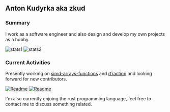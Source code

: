 ## Anton Kudyrka aka zkud

### Summary

I work as a software engineer and also design and develop my own projects as a hobby.

![stats1](https://github-readme-stats.vercel.app/api?username=zkud&count_private=true&show_icons=true&theme=dark)
![stats2](https://github-readme-stats.vercel.app/api/top-langs/?username=zkud&show_icons=true&theme=dark&layout=compact&langs_count=10)

### Current Activities

Presently working on [simd-arrays-functions](https://github.com/zkud/simd-arrays-functions) and [rfraction](https://github.com/zkud/rfraction) and looking forward for new contributors.

[![Readme](https://github-readme-stats.vercel.app/api/pin/?username=zkud&repo=simd-arrays-functions&theme=dark)](https://github.com/zkud/simd-arrays-functions)
[![Readme](https://github-readme-stats.vercel.app/api/pin/?username=zkud&repo=rfraction&theme=dark)](https://github.com/zkud/rfraction)

I'm also currently enjoing the rust programming language, feel free to contact me to discuss something related.
